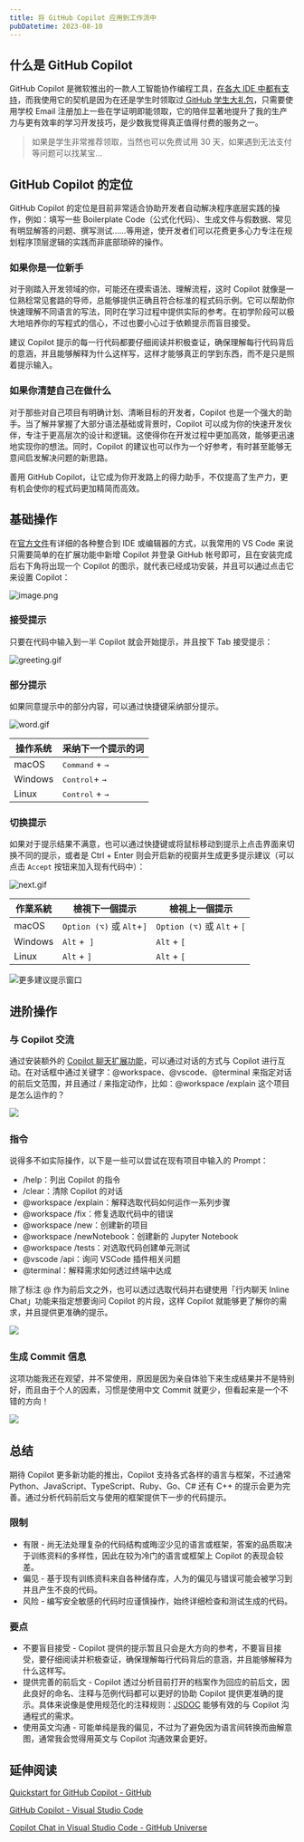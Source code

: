 ```yaml
---
title: 将 GitHub Copilot 应用到工作流中
pubDatetime: 2023-08-10
---
```


## 什么是 GitHub Copilot

GitHub Copilot 是微软推出的一款人工智能协作编程工具，[在各大 IDE 中都有支持](https://docs.github.com/en/copilot/using-github-copilot/getting-started-with-github-copilot?tool=azure_data_studio)，而我使用它的契机是因为在还是学生时领取过[ GitHub 学生大礼包](https://education.github.com/pack)，只需要使用学校 Email 注册加上一些在学证明即能领取，它的陪伴显著地提升了我的生产力与更有效率的学习开发技巧，是少数我觉得真正值得付费的服务之一。

> 如果是学生非常推荐领取，当然也可以免费试用 30 天，如果遇到无法支付等问题可以找某宝...

## GitHub Copilot 的定位

GitHub Copilot 的定位是目前非常适合协助开发者自动解决程序底层实践的操作，例如：填写一些 Boilerplate Code（公式化代码）、生成文件与假数据、常见有明显解答的问题、撰写测试……等用途，使开发者们可以花费更多心力专注在规划程序顶层逻辑的实践而非底部琐碎的操作。

### 如果你是一位新手

对于刚踏入开发领域的你，可能还在摸索语法、理解流程，这时 Copilot 就像是一位熟稔常见套路的导师，总能够提供正确且符合标准的程式码示例。它可以帮助你快速理解不同语言的写法，同时在学习过程中提供实际的参考。在初学阶段可以极大地培养你的写程式的信心，不过也要小心过于依赖提示而盲目接受。

建议 Copilot 提示的每一行代码都要仔细阅读并积极查证，确保理解每行代码背后的意涵，并且能够解释为什么这样写，这样才能够真正的学到东西，而不是只是照着提示输入。

### 如果你清楚自己在做什么

对于那些对自己项目有明确计划、清晰目标的开发者，Copilot 也是一个强大的助手。当了解并掌握了大部分语法基础或背景时，Copilot 可以成为你的快速开发伙伴，专注于更高层次的设计和逻辑。这使得你在开发过程中更加高效，能够更迅速地实现你的想法。同时，Copilot 的建议也可以作为一个好参考，有时甚至能够无意间启发解决问题的新思路。

善用 GitHub Copilot，让它成为你开发路上的得力助手，不仅提高了生产力，更有机会使你的程式码更加精简而高效。

## 基础操作

在[官方文件](https://docs.github.com/en/copilot/using-github-copilot/getting-started-with-github-copilot?tool=vscode)有详细的各种整合到 IDE 或编辑器的方式，以我常用的 VS Code 来说只需要简单的在扩展功能中新增 Copilot 并登录 GitHub 帐号即可，且在安装完成后右下角将出现一个 Copilot 的图示，就代表已经成功安装，并且可以通过点击它来设置 Copilot：

![image.png](https://s2.loli.net/2024/03/03/UHvgPOshbWMK3Z1.png)​

### 接受提示

只要在代码中输入到一半 Copilot 就会开始提示，并且按下 Tab 接受提示：

![greeting.gif](https://s2.loli.net/2024/02/25/JQ9ho6Gt5EYsIac.gif)​

### 部分提示

如果同意提示中的部分内容，可以通过快捷键采纳部分提示。

![word.gif](https://s2.loli.net/2024/02/25/s3bCOXGdq1cLTkD.gif)​

| 操作系统 | 采纳下一个提示的词          |
| -------- | --------------------------- |
| macOS    | ​<kbd>Command</kbd>​ + `→`​ |
| Windows  | ​<kbd>Control</kbd>​+ `→`​  |
| Linux    | ​<kbd>Control</kbd>​ + `→`​ |

### 切换提示

如果对于提示结果不满意，也可以通过快捷键或将鼠标移动到提示上点击界面来切换不同的提示，或者是 Ctrl + Enter 则会开启新的视窗并生成更多提示建议（可以点击 `Accept` 按钮来加入现有代码中）：

![next.gif](https://s2.loli.net/2024/02/25/RvPmoV9Wi84zYpN.gif)​

| 作業系統 | 檢視下一個提示                | 檢視上一個提示                  |
| -------- | ----------------------------- | ------------------------------- |
| macOS    | ​`Option (⌥)`​ 或 `Alt`​+`]`​ | ​`Option (⌥)`​ 或 `Alt`​ + `[`​ |
| Windows  | ​`Alt`​ +` ]`​                | ​`Alt`​ + `[`​                  |
| Linux    | ​`Alt`​ + `]`​                | ​`Alt`​ + `[`​                  |

![更多建议提示窗口](https://s2.loli.net/2024/02/25/RXZhc3zCwDMQbBJ.png "更多建议提示窗口")​

## 进阶操作

### 与 Copilot 交流

通过安装额外的 [Copilot 聊天扩展功能](https://docs.github.com/en/copilot/github-copilot-chat/using-github-copilot-chat-in-your-ide)，可以通过对话的方式与 Copilot 进行互动。在对话框中通过关键字：@workspace、@vscode、@terminal 来指定对话的前后文范围，并且通过 / 来指定动作，比如：@workspace /explain 这个项目是怎么运作的？

![](https://s2.loli.net/2024/02/25/w8g5RMxqSrWtCsz.png)​

### 指令

说得多不如实际操作，以下是一些可以尝试在现有项目中输入的 Prompt：

- /help：列出 Copilot 的指令
- /clear：清除 Copilot 的对话
- @workspace /explain：解释选取代码如何运作一系列步骤
- @workspace /fix：修复选取代码中的错误
- @workspace /new：创建新的项目
- @workspace /newNotebook：创建新的 Jupyter Notebook
- @workspace /tests：对选取代码创建单元测试
- @vscode /api：询问 VSCode 插件相关问题
- @terminal：解释需求如何透过终端中达成

除了标注 @ 作为前后文之外，也可以透过选取代码并右键使用「行内聊天 Inline Chat」功能来指定想要询问 Copilot 的片段，这样 Copilot 就能够更了解你的需求，并且提供更准确的提示。

![](https://s2.loli.net/2024/02/25/HY2NawuxTPyD3nI.png)​

### 生成 Commit 信息

这项功能我还在观望，并不常使用，原因是因为亲自体验下来生成结果并不是特别好，而且由于个人的因素，习惯是使用中文 Commit 就更少，但看起来是一个不错的方向！

![](https://s2.loli.net/2024/02/25/1nBEeQP5r6gGSM7.png)​

## 总结

期待 Copilot 更多新功能的推出，Copilot 支持各式各样的语言与框架，不过通常 Python、JavaScript、TypeScript、Ruby、Go、C# 还有 C++ 的提示会更为完善。通过分析代码前后文与使用的框架提供下一步的代码提示。

### 限制

- 有限 - 尚无法处理复杂的代码结构或晦涩少见的语言或框架，答案的品质取决于训练资料的多样性，因此在较为冷门的语言或框架上 Copilot 的表现会较差。
- 偏见 - 基于现有训练资料来自各种储存库，人为的偏见与错误可能会被学习到并且产生不良的代码。
- 风险 - 编写安全敏感的代码时应谨慎操作，始终详细检查和测试生成的代码。

### 要点

- 不要盲目接受 - Copilot 提供的提示暂且只会是大方向的参考，不要盲目接受，要仔细阅读并积极查证，确保理解每行代码背后的意涵，并且能够解释为什么这样写。
- 提供完善的前后文 - Copilot 透过分析目前打开的档案作为回应的前后文，因此良好的命名、注释与范例代码都可以更好的协助 Copilot 提供更准确的提示。具体来说像是使用规范化的注释规则：[JSDOC](https://jsdoc.app/) 能够有效的与 Copilot 沟通程式的需求。
- 使用英文沟通 - 可能单纯是我的偏见，不过为了避免因为语言间转换而曲解意图，通常我会觉得用英文与 Copilot 沟通效果会更好。

## 延伸阅读

[Quickstart for GitHub Copilot - GitHub](https://docs.github.com/en/copilot/quickstart)

[GitHub Copilot - Visual Studio Code](https://code.visualstudio.com/docs/editor/github-copilot)

[Copilot Chat in Visual Studio Code - GitHub Universe](https://www.youtube.com/watch?v=a2DDYMEPwbE)

‍
